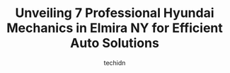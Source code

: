 ---
layout: ampstory
image: https://images.unsplash.com/photo-1617498115500-a71a00d2f6c3?ixlib=rb-4.0.3&ixid=MnwxMjA3fDB8MHxwaG90by1wYWdlfHx8fGVufDB8fHx8&auto=format&fit=crop&w=640&h=853&q=80
author: techidn
featured: false
description: Searching for the finest Hyundai Mechanic in Elmira NY, USA? Look no further than the 7 best Hyundai Mechanic in the area, where youll find a team of highly qualified professionals ready to
title: Unveiling 7 Professional Hyundai Mechanics in Elmira NY for Efficient Auto Solutions
cover:
   title: Unveiling 7 Professional Hyundai Mechanics in Elmira NY for Efficient Auto Solutions
   subtitle: Rickpate
   background: https://images.unsplash.com/photo-1617498115500-a71a00d2f6c3?ixlib=rb-4.0.3&ixid=MnwxMjA3fDB8MHxwaG90by1wYWdlfHx8fGVufDB8fHx8&auto=format&fit=crop&w=640&h=853&q=80

pages: 
 - layout: thirds
   top: <h1>#1 Firestone Complete Auto Care</h1>
   bottom: "<p>They people are courteous and they got my car in and out in a timely manor</p>"
   background: https://www.knot35.com/toplist/wp-content/uploads/2023/06/best-hyundai-mechanic-1-in-elmira-ny-1685841250.png
   backgroundblur: true
 - layout: thirds
   top: <h1>#2 Nicks Automobile Repair</h1>
   bottom: "<p>1367 College Ave, Elmira, NY 14901, United States</p>"
   background: https://www.knot35.com/toplist/wp-content/uploads/2023/06/best-hyundai-mechanic-2-in-elmira-ny-1685841251.jpeg
   cta:
      link: https://www.knot35.com/toplist/unveiling-7-professional-hyundai-mechanics-in-elmira-ny-for-efficient-auto-solutions/
      text: Unveiling 7 Professional Hyundai Mechanics in Elmira NY for Efficient Auto Solutions
 - layout: thirds
   top: <h1>#3 Daves American Lifetime Muffler</h1>
   bottom: "<p>119 College Ave, Elmira, NY 14901, United States</p>"
   background: https://www.knot35.com/toplist/wp-content/uploads/2023/06/best-hyundai-mechanic-3-in-elmira-ny-1685841251.jpeg
   cta:
      link: https://www.knot35.com/toplist/unveiling-7-professional-hyundai-mechanics-in-elmira-ny-for-efficient-auto-solutions/
      text: Unveiling 7 Professional Hyundai Mechanics in Elmira NY for Efficient Auto Solutions
 - layout: thirds
   top: <h1>#4 Precision Automotive & Performance</h1>
   bottom: "<p>368 Pennsylvania Ave, Elmira, NY 14904, United States</p>"
   background: https://plus.unsplash.com/premium_photo-1664640458616-3c74f8cb4589?ixlib=rb-4.0.3&ixid=MnwxMjA3fDB8MHxwaG90by1wYWdlfHx8fGVufDB8fHx8&auto=format&fit=crop&w=640&h=853&q=80
   cta:
      link: https://www.knot35.com/toplist/unveiling-7-professional-hyundai-mechanics-in-elmira-ny-for-efficient-auto-solutions/
      text: Unveiling 7 Professional Hyundai Mechanics in Elmira NY for Efficient Auto Solutions
 - layout: thirds
   top: <h1>#5 Rons Service Center</h1>
   bottom: "<p>2164 College Ave, Elmira Heights, NY 14903, United States</p>"
   background: https://images.unsplash.com/photo-1462556791646-c201b8241a94?ixlib=rb-4.0.3&ixid=MnwxMjA3fDB8MHxwaG90by1wYWdlfHx8fGVufDB8fHx8&auto=format&fit=crop&w=640&h=853&q=80
   cta:
      link: https://www.knot35.com/toplist/unveiling-7-professional-hyundai-mechanics-in-elmira-ny-for-efficient-auto-solutions/
      text: Unveiling 7 Professional Hyundai Mechanics in Elmira NY for Efficient Auto Solutions
 - layout: thirds
   top: <h1>#6 GLF Performance LLC</h1>
   bottom: "<p>21 Industrial Park Blvd, Elmira, NY 14901, United States</p>"
   background: https://images.unsplash.com/photo-1613843873231-1447db182f97?ixlib=rb-4.0.3&ixid=MnwxMjA3fDB8MHxwaG90by1wYWdlfHx8fGVufDB8fHx8&auto=format&fit=crop&w=640&h=853&q=80
   cta:
      link: https://www.knot35.com/toplist/unveiling-7-professional-hyundai-mechanics-in-elmira-ny-for-efficient-auto-solutions/
      text: Unveiling 7 Professional Hyundai Mechanics in Elmira NY for Efficient Auto Solutions
 - layout: thirds
   top: <h1>#7 Wilber Auto Sales & Service</h1>
   bottom: "<p>923 Penna Ave, Elmira, NY 14904, United States</p>"
   background: https://images.unsplash.com/photo-1524169358666-79f22534bc6e?ixlib=rb-4.0.3&ixid=MnwxMjA3fDB8MHxwaG90by1wYWdlfHx8fGVufDB8fHx8&auto=format&fit=crop&w=640&h=853&q=80
   cta:
      link: https://www.knot35.com/toplist/unveiling-7-professional-hyundai-mechanics-in-elmira-ny-for-efficient-auto-solutions/
      text: Unveiling 7 Professional Hyundai Mechanics in Elmira NY for Efficient Auto Solutions
 - layout: thirds
   middle: Continue reading...
   background: https://images.unsplash.com/photo-1553949345-eb786bb3f7ba?ixlib=rb-4.0.3&ixid=MnwxMjA3fDB8MHxwaG90by1wYWdlfHx8fGVufDB8fHx8&auto=format&fit=crop&w=640&h=853&q=80
   cta:
      link: https://www.knot35.com/toplist/unveiling-7-professional-hyundai-mechanics-in-elmira-ny-for-efficient-auto-solutions/
      text: Unveiling 7 Professional Hyundai Mechanics in Elmira NY for Efficient Auto Solutions
      
---